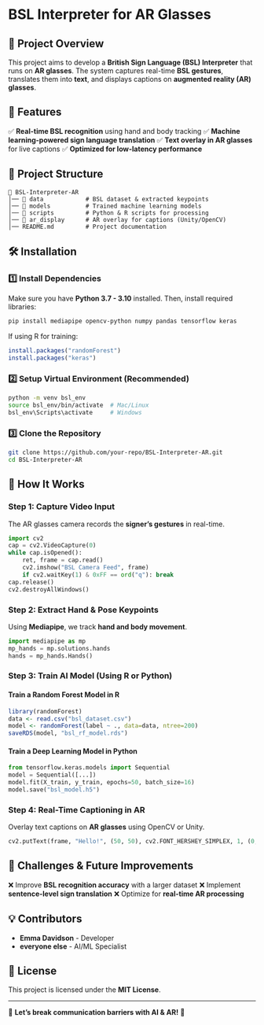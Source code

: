# BSL Interpreter for AR Glasses

## 📌 Project Overview
This project aims to develop a **British Sign Language (BSL) Interpreter** that runs on **AR glasses**. The system captures real-time **BSL gestures**, translates them into **text**, and displays captions on **augmented reality (AR) glasses**.

## 🚀 Features
✅ **Real-time BSL recognition** using hand and body tracking
✅ **Machine learning-powered sign language translation**
✅ **Text overlay in AR glasses** for live captions
✅ **Optimized for low-latency performance**

## 📂 Project Structure
```
📁 BSL-Interpreter-AR
│── 📂 data            # BSL dataset & extracted keypoints
│── 📂 models          # Trained machine learning models
│── 📂 scripts         # Python & R scripts for processing
│── 📂 ar_display      # AR overlay for captions (Unity/OpenCV)
│── README.md         # Project documentation
```

## 🛠️ Installation
### 1️⃣ Install Dependencies
Make sure you have **Python 3.7 - 3.10** installed. Then, install required libraries:
```bash
pip install mediapipe opencv-python numpy pandas tensorflow keras
```
If using R for training:
```r
install.packages("randomForest")
install.packages("keras")
```

### 2️⃣ Setup Virtual Environment (Recommended)
```bash
python -m venv bsl_env
source bsl_env/bin/activate  # Mac/Linux
bsl_env\Scripts\activate     # Windows
```

### 3️⃣ Clone the Repository
```bash
git clone https://github.com/your-repo/BSL-Interpreter-AR.git
cd BSL-Interpreter-AR
```

## 🎥 How It Works
### Step 1: Capture Video Input
The AR glasses camera records the **signer’s gestures** in real-time.
```python
import cv2
cap = cv2.VideoCapture(0)
while cap.isOpened():
    ret, frame = cap.read()
    cv2.imshow("BSL Camera Feed", frame)
    if cv2.waitKey(1) & 0xFF == ord("q"): break
cap.release()
cv2.destroyAllWindows()
```

### Step 2: Extract Hand & Pose Keypoints
Using **Mediapipe**, we track **hand and body movement**.
```python
import mediapipe as mp
mp_hands = mp.solutions.hands
hands = mp_hands.Hands()
```

### Step 3: Train AI Model (Using R or Python)
#### Train a Random Forest Model in R
```r
library(randomForest)
data <- read.csv("bsl_dataset.csv")
model <- randomForest(label ~ ., data=data, ntree=200)
saveRDS(model, "bsl_rf_model.rds")
```
#### Train a Deep Learning Model in Python
```python
from tensorflow.keras.models import Sequential
model = Sequential([...])
model.fit(X_train, y_train, epochs=50, batch_size=16)
model.save("bsl_model.h5")
```

### Step 4: Real-Time Captioning in AR
Overlay text captions on **AR glasses** using OpenCV or Unity.
```python
cv2.putText(frame, "Hello!", (50, 50), cv2.FONT_HERSHEY_SIMPLEX, 1, (0, 255, 0), 2)
```

## 📌 Challenges & Future Improvements
❌ Improve **BSL recognition accuracy** with a larger dataset
❌ Implement **sentence-level sign translation**
❌ Optimize for **real-time AR processing**

## 💡 Contributors
- **Emma Davidson** - Developer
- **everyone else** - AI/ML Specialist

## 📜 License
This project is licensed under the **MIT License**.

---
🌟 **Let’s break communication barriers with AI & AR!** 🚀

